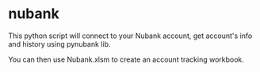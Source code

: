 # nubank

This python script will connect to your Nubank account, get account's info and history using pynubank lib.

You can then use Nubank.xlsm to create an account tracking workbook.